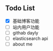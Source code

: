 ## Todo List


-   [x] 基础博客功能
-   [ ] 站内用户功能
-   [ ] githab dayly
-   [ ] elasticsearch api
-   [ ] about me
